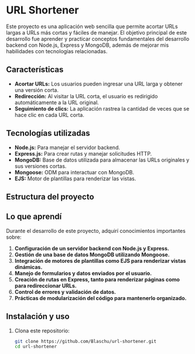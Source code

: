 # URL Shortener

Este proyecto es una aplicación web sencilla que permite acortar URLs largas a URLs más cortas y fáciles de manejar. El objetivo principal de este desarrollo fue aprender y practicar conceptos fundamentales del desarrollo backend con Node.js, Express y MongoDB, además de mejorar mis habilidades con tecnologías relacionadas.

## Características

- **Acortar URLs:** Los usuarios pueden ingresar una URL larga y obtener una versión corta.
- **Redirección:** Al visitar la URL corta, el usuario es redirigido automáticamente a la URL original.
- **Seguimiento de clics:** La aplicación rastrea la cantidad de veces que se hace clic en cada URL corta.

## Tecnologías utilizadas

- **Node.js:** Para manejar el servidor backend.
- **Express.js:** Para crear rutas y manejar solicitudes HTTP.
- **MongoDB:** Base de datos utilizada para almacenar las URLs originales y sus versiones cortas.
- **Mongoose:** ODM para interactuar con MongoDB.
- **EJS:** Motor de plantillas para renderizar las vistas.

## Estructura del proyecto


## Lo que aprendí

Durante el desarrollo de este proyecto, adquirí conocimientos importantes sobre:

1. **Configuración de un servidor backend con Node.js y Express.**
2. **Gestión de una base de datos MongoDB utilizando Mongoose.**
3. **Integración de motores de plantillas como EJS para renderizar vistas dinámicas.**
4. **Manejo de formularios y datos enviados por el usuario.**
5. **Creación de rutas en Express, tanto para renderizar páginas como para redireccionar URLs.**
6. **Control de errores y validación de datos.**
7. **Prácticas de modularización del código para mantenerlo organizado.**

## Instalación y uso

1. Clona este repositorio:
   ```bash
   git clone https://github.com/Blaschu/url-shortener.git
   cd url-shortener
